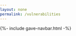 ```yaml
---
layout: none
permalink: /vulnerabilities
---
```


{%- include gave-navbar.html -%}

<html>

<head>
    <style>
        .tooltip {
            position: relative;
            display: inline-block;
            cursor: pointer;
        }
        .tooltip .tooltiptext {
            visibility: hidden;
            width: 300px;
            background-color: #555;
            color: #fff;
            text-align: center;
            border-radius: 6px;
            padding: 5px;
            position: absolute;
            z-index: 1;
            margin-bottom: 0px;
            left: 100%;
            margin-left: -140px;
            opacity: 0;
            transition: opacity 0.3s;
        }
        .tooltip:hover .tooltiptext {
            visibility: visible;
            opacity: 1;
        }
        body {
            margin: 0;
            padding: 0;
        }
        h1 {
            margin-top: 50px;
            text-align: center;
        }
        #result {
            padding: 20px;
        }
        table {
            margin: 0;
            padding: 0;
            font-size: 12.35px;
        }
        td {
            padding: 10px;
        }
        #fetchButton,
        #osFilter,
        #osDropdown {
            display: block;
            margin: 10px auto;
            padding: 10px 20px;
            font-size: 16px;
            cursor: pointer;
            font-family: "Poppins", sans-serif;
        }
        #fetchButton {
            background-color: purple;
            color: white;
        }
        #osFilter {
            text-align: center;
        }
        #osDropdown {
            width: 150px;
        }
        #searchInput {
            display: none; /* Initially hide search bar */
            padding: 8px;
            margin-right: 10px;
            font-size: 14px;
            border: 2px solid black;
            border-radius: 4px;
            margin-top: 10px;
        }
        #securityControlsLabel {
            display: none;  /* Initially hide the label */
            margin-top: 20px;
            font-size: 16px;
            font-family: "Poppins", sans-serif;
        }
        .button {
            padding: .5rem 2rem;
            color: var(--white) !important;
            background-color: var(--primary-color);
            border-radius: 5px;
            border: none;
            }   
        .button-container {
            position: fixed;
            bottom: 20px;
            right: 20px;
        }

    </style>
</head>

<body>
    <h1>Vulnerability Runtime</h1>
    <div id="osFilter">
        <label for="osDropdown">Select your operating system:</label>
        <select id="osDropdown">
            <option value="ubu20">Ubuntu</option>
            <option value="microsoft10">Microsoft Windows</option>
            <option value="googlechromebrowser">Google Chrome Browser</option>
            <option value="AppleMacOS13">Apple MacOS</option>
        </select>
        <button class="button" id="fetchButton">Fetch Info</button>
        <label id="securityControlsLabel">What security controls are you interested in?</label>
        <input type="text" id="searchInput" placeholder="Search...">
    </div>
    <div id="result"></div>
</body>

<div class="button-container">
    <a href="{{ site.baseurl }}/leaderboard" class="button">Continue</a>
  </div>

</html>

<script>
    document.getElementById('fetchButton').addEventListener('click', fetchInfo);

    function fetchInfo() {
        const baseURL = "http://localhost:8013/api/vulnerability/software";
        const osDropdown = document.getElementById('osDropdown');
        const category = osDropdown.options[osDropdown.selectedIndex].value;
        console.log(category)
        const url = `${baseURL}/${category}`;
        console.log(url);

        // Fetch data from API 
        fetch(url, {
            method: 'GET',
            headers: {
                'Content-Type': 'application/json',
            },
        })
        .then(response => {
            // Check if the response from the server is successful
            if (!response.ok) {
                throw new Error('Network response was not ok');
            }
            // Parse the response as JSON
            return response.json();
        })
        .then(data => {
            // Create an HTML table header
            let table = "<table border='1' cellspacing='3'><tr><th>ID</th><th>Title</th><th>Severity</th><th>Description</th><th>Fix Text</th><th>Check Text</th></tr>";

            // Insert data from the API into the table rows
            data.forEach(item => {
                table += `<tr>
                    <td>${item.id}</td>
                    <td>${item.title}</td>
                    <td>${item.severity}</td>
                    <td>${item.description}</td>
                    <td>${item.fixtext}</td>
                    <td>${item.checktext}</td>
                </tr>`;
            });

            // Close the HTML table
            table += "</table>";

            // Display the generated table in the 'result' element
            document.getElementById('result').innerHTML = table;

            filterTableRows();
            // Add tooltips to the column
            addTooltipToIdColumn();
            
            document.getElementById('searchInput').style.display = 'inline-block';
            document.getElementById('securityControlsLabel').style.display = 'block';
            document.getElementById('searchInput').addEventListener('input', function() {
                filterTableRows();
               });
        })

        // Log and display an error message if there is a problem with the fetch operation
        .catch(error => {
            console.error('There has been a problem with your fetch operation:', error);
            document.getElementById('result').textContent = 'Error: ' + error.message;
        });
    }


    function filterTableRows() {
    const searchInput = document.getElementById('searchInput');
    const filterValue = searchInput.value.toUpperCase(); // Convert input to uppercase for case-insensitive comparison

    const table = document.querySelector('table');
    const rows = table.querySelectorAll('tr');

    // Loop through all table rows and hide those that do not match the search input
    for (let i = 1; i < rows.length; i++) { // Start from index 1 to skip the table header
        const row = rows[i];
        const cells = row.querySelectorAll('td');
        let rowContainsSearchTerm = false;

        // Check each cell in the row for a match
        cells.forEach(cell => {
            const cellText = cell.textContent || cell.innerText; // Get cell text content
            if (cellText.toUpperCase().indexOf(filterValue) > -1) {
                rowContainsSearchTerm = true;
            }
        });

        // Show or hide the row based on whether it contains the search term
        if (rowContainsSearchTerm) {
            row.style.display = '';
        } else {
            row.style.display = 'none';
        }
    }
}



    function addTooltipToIdColumn() {
        const idColumn = document.querySelectorAll('td:first-child');
        const titleColumn = document.querySelectorAll('td:nth-child(2)');
        const severityColumn = document.querySelectorAll('td:nth-child(3)');
        const descriptionColumn = document.querySelectorAll('td:nth-child(4)');
        const fixTextColumn = document.querySelectorAll('td:nth-child(5)');
        const checkTextColumn = document.querySelectorAll('td:nth-child(6)');

        idColumn.forEach((idCell) => {
            // Wrap the content of the ID cell with a tooltip container
            const tooltipContainer = document.createElement('div');
            tooltipContainer.className = 'tooltip';
            const idContent = idCell.innerHTML;
            idCell.innerHTML = '';
            tooltipContainer.innerHTML = idContent;

            // Create the tooltip text and append it to the tooltip container
            const tooltipText = document.createElement('span');
            tooltipText.className = 'tooltiptext';
            tooltipText.textContent = 'This is a unique alphanumeric code assigned to each security control. It provides a consistent way to identify and reference each control specific to the operating system!';
            tooltipContainer.appendChild(tooltipText);

            // Append the tooltip container to the ID cell
            idCell.appendChild(tooltipContainer);
        });

        titleColumn.forEach((titleCell) => {
            // Wrap the content of the title cell with a tooltip container
            const tooltipContainer = document.createElement('div');
            tooltipContainer.className = 'tooltip';
            const titleContent = titleCell.innerHTML;
            titleCell.innerHTML = '';
            tooltipContainer.innerHTML = titleContent;

            // Create the tooltip text and append it to the tooltip container
            const tooltipText = document.createElement('span');
            tooltipText.className = 'tooltiptext';
            tooltipText.textContent = 'This column describes the security control in a concise manner.';
            tooltipContainer.appendChild(tooltipText);

            // Append the tooltip container to the title cell
            titleCell.appendChild(tooltipContainer);
        });

        severityColumn.forEach((severityCell) => {
            // Wrap the content of the severity cell with a tooltip container
            const tooltipContainer = document.createElement('div');
            tooltipContainer.className = 'tooltip';
            const severityContent = severityCell.innerHTML;
            severityCell.innerHTML = '';
            tooltipContainer.innerHTML = severityContent;

            // Create the tooltip text and append it to the tooltip container
            const tooltipText = document.createElement('span');
            tooltipText.className = 'tooltiptext';
            tooltipText.textContent = 'The level of risk for each security control is categorized into low, medium, and high. Factors that impact severity is ease of explotation & potential conquences like unauthorized access, data breaches, and system outrages';
            tooltipContainer.appendChild(tooltipText);

            // Append the tooltip container to the severity cell
            severityCell.appendChild(tooltipContainer);
        });

        descriptionColumn.forEach((descriptionCell) => {
            // Wrap the content of the description cell with a tooltip container
            const tooltipContainer = document.createElement('div');
            tooltipContainer.className = 'tooltip';
            const descriptionContent = descriptionCell.innerHTML;
            descriptionCell.innerHTML = '';
            tooltipContainer.innerHTML = descriptionContent;

            // Create the tooltip text and append it to the tooltip container
            const tooltipText = document.createElement('span');
            tooltipText.className = 'tooltiptext';
            tooltipText.textContent = 'Additional details on the security control & explaining the rationale of why this requirement is IMPORTANT in context of potential risks';
            tooltipContainer.appendChild(tooltipText);

            // Append the tooltip container to the description cell
            descriptionCell.appendChild(tooltipContainer);
        });

        fixTextColumn.forEach((fixTextCell) => {
            // Wrap the content of the fixText cell with a tooltip container
            const tooltipContainer = document.createElement('div');
            tooltipContainer.className = 'tooltip';
            const fixTextContent = fixTextCell.innerHTML;
            fixTextCell.innerHTML = '';
            tooltipContainer.innerHTML = fixTextContent;

            // Create the tooltip text and append it to the tooltip container
            const tooltipText = document.createElement('span');
            tooltipText.className = 'tooltiptext';
            tooltipText.textContent = 'Details the steps or actions required to remediate or fix the security control!';
            tooltipContainer.appendChild(tooltipText);

            // Append the tooltip container to the fixText cell
            fixTextCell.appendChild(tooltipContainer);
        });

        checkTextColumn.forEach((checkTextCell) => {
            // Wrap the content of the checkText cell with a tooltip container
            const tooltipContainer = document.createElement('div');
            tooltipContainer.className = 'tooltip';
            const checkTextContent = checkTextCell.innerHTML;
            checkTextCell.innerHTML = '';
            tooltipContainer.innerHTML = checkTextContent;

            // Create the tooltip text and append it to the tooltip container
            const tooltipText = document.createElement('span');
            tooltipText.className = 'tooltiptext';
            tooltipText.textContent = 'Specifies the criteria to verify whether the security control has been properly implemented';
            tooltipContainer.appendChild(tooltipText);

            // Append the tooltip container to the checkText cell
            checkTextCell.appendChild(tooltipContainer);
        });
    }

</script>







